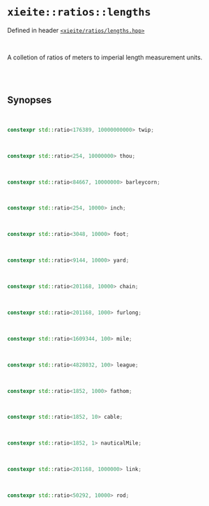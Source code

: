 # `xieite::ratios::lengths`
Defined in header [`<xieite/ratios/lengths.hpp>`](../../include/xieite/ratios/lengths.hpp)

<br/>

A colletion of ratios of meters to imperial length measurement units.

<br/><br/>

## Synopses

<br/>

```cpp
constexpr std::ratio<176389, 10000000000> twip;
```

<br/>

```cpp
constexpr std::ratio<254, 10000000> thou;
```

<br/>

```cpp
constexpr std::ratio<84667, 10000000> barleycorn;
```

<br/>

```cpp
constexpr std::ratio<254, 10000> inch;
```

<br/>

```cpp
constexpr std::ratio<3048, 10000> foot;
```

<br/>

```cpp
constexpr std::ratio<9144, 10000> yard;
```

<br/>

```cpp
constexpr std::ratio<201168, 10000> chain;
```

<br/>

```cpp
constexpr std::ratio<201168, 1000> furlong;
```

<br/>

```cpp
constexpr std::ratio<1609344, 100> mile;
```

<br/>

```cpp
constexpr std::ratio<4828032, 100> league;
```

<br/>

```cpp
constexpr std::ratio<1852, 1000> fathom;
```

<br/>

```cpp
constexpr std::ratio<1852, 10> cable;
```

<br/>

```cpp
constexpr std::ratio<1852, 1> nauticalMile;
```

<br/>

```cpp
constexpr std::ratio<201168, 1000000> link;
```

<br/>

```cpp
constexpr std::ratio<50292, 10000> rod;
```
